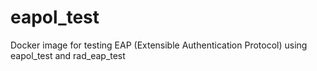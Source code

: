 # eapol_test
Docker image for testing EAP (Extensible Authentication Protocol) using eapol_test and rad_eap_test
